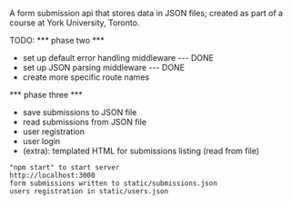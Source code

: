 A form submission api that stores data in JSON files; created as part of a course at York University, Toronto.

TODO: *** phase two ***

*    set up default error handling middleware   --- DONE
*    set up JSON parsing middleware             --- DONE
* create more specific route names

*** phase three ***

*    save submissions to JSON file
*    read submissions from JSON file
*    user registration
*    user login
*    (extra): templated HTML for submissions listing (read from file)

    "npm start" to start server
    http://localhost:3000
    form submissions written to static/submissions.json
    users registration in static/users.json

